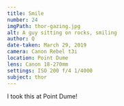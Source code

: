 ```yaml
---
title: Smile
number: 24
imgPath: thor-gazing.jpg
alt: A guy sitting on rocks, smiling
author: Q
date-taken: March 29, 2019
camera: Canon Rebel t3i
location: Point Dume
lens: Canon 18-270mm
settings: ISO 200 f/4 1/4000
subject: thor
---
```

I took this at Point Dume!
